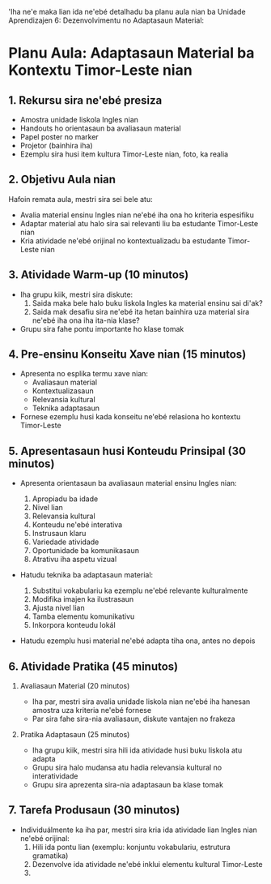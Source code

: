 'Iha ne'e maka lian ida ne'ebé detalhadu ba planu aula nian ba Unidade Aprendizajen 6: Dezenvolvimentu no Adaptasaun Material:

# Planu Aula: Adaptasaun Material ba Kontextu Timor-Leste nian

## 1. Rekursu sira ne'ebé presiza

- Amostra unidade liskola Ingles nian
- Handouts ho orientasaun ba avaliasaun material
- Papel poster no marker
- Projetor (bainhira iha)
- Ezemplu sira husi item kultura Timor-Leste nian, foto, ka realia

## 2. Objetivu Aula nian

Hafoin remata aula, mestri sira sei bele atu:
- Avalia material ensinu Ingles nian ne'ebé iha ona ho kriteria espesifiku
- Adaptar material atu halo sira sai relevanti liu ba estudante Timor-Leste nian
- Kria atividade ne'ebé orijinal no kontextualizadu ba estudante Timor-Leste nian

## 3. Atividade Warm-up (10 minutos)

- Iha grupu kiik, mestri sira diskute:
  1. Saida maka bele halo buku liskola Ingles ka material ensinu sai di'ak?
  2. Saida mak desafiu sira ne'ebé ita hetan bainhira uza material sira ne'ebé iha ona iha ita-nia klase?
- Grupu sira fahe pontu importante ho klase tomak

## 4. Pre-ensinu Konseitu Xave nian (15 minutos)

- Apresenta no esplika termu xave nian:
  - Avaliasaun material
  - Kontextualizasaun
  - Relevansia kultural
  - Teknika adaptasaun
- Fornese ezemplu husi kada konseitu ne'ebé relasiona ho kontextu Timor-Leste

## 5. Apresentasaun husi Konteudu Prinsipal (30 minutos)

- Apresenta orientasaun ba avaliasaun material ensinu Ingles nian:
  1. Apropiadu ba idade
  2. Nivel lian
  3. Relevansia kultural
  4. Konteudu ne'ebé interativa
  5. Instrusaun klaru
  6. Variedade atividade
  7. Oportunidade ba komunikasaun
  8. Atrativu iha aspetu vizual

- Hatudu teknika ba adaptasaun material:
  1. Substitui vokabulariu ka ezemplu ne'ebé relevante kulturalmente
  2. Modifika imajen ka ilustrasaun
  3. Ajusta nivel lian
  4. Tamba elementu komunikativu
  5. Inkorpora konteudu lokál

- Hatudu ezemplu husi material ne'ebé adapta tiha ona, antes no depois

## 6. Atividade Pratika (45 minutos)

1. Avaliasaun Material (20 minutos)
   - Iha par, mestri sira avalia unidade liskola nian ne'ebé iha hanesan amostra uza kriteria ne'ebé fornese
   - Par sira fahe sira-nia avaliasaun, diskute vantajen no frakeza

2. Pratika Adaptasaun (25 minutos)
   - Iha grupu kiik, mestri sira hili ida atividade husi buku liskola atu adapta
   - Grupu sira halo mudansa atu hadia relevansia kultural no interatividade
   - Grupu sira aprezenta sira-nia adaptasaun ba klase tomak

## 7. Tarefa Produsaun (30 minutos)

- Individuálmente ka iha par, mestri sira kria ida atividade lian Ingles nian ne'ebé orijinal:
  1. Hili ida pontu lian (exemplu: konjuntu vokabulariu, estrutura gramatika)
  2. Dezenvolve ida atividade ne'ebé inklui elementu kultural Timor-Leste
  3.